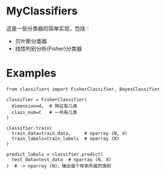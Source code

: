 # MyClassifiers
这是一些分类器的简单实现，包括：
- 贝叶斯分类器
- 线性判别分析(Fisher)分类器


# Examples
```
from classifiers import FisherClassifier, BayesClassifier

classifier = FisherClassifier(
  dimension=d,  # 特征有几维
  class_num=C   # 一共有几类
)

classifier.train(
  train_data=train_data,     # nparray (N, d)
  train_labels=train_labels  # nparray (N)
)

predict_labels = classifier.predict(
  test_data=test_data  # nparray (N, d)
)  # -> nparray (N)，输出每个样本所属的类别
```
